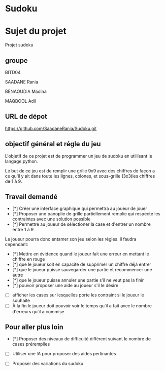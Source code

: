 # Sudoku

# Sujet du projet
Projet sudoku

## groupe
BITD04

SAADANE Rania

BENAOUDIA Madina

MAQBOOL Adil

## URL de dépot
https://github.com/SaadaneRania/Sudoku.git

## objectif général et régle du jeu
L'objetif de ce projet est de programmer un jeu de sudoku en utillisant le langage python.

Le but de ce jeu est de remplir une grille 9x9 avec des chiffres de façon a ce qu'il y ait dans toute les lignes, colones, et sous-grille (3x3)les chiffres de 1 à 9.

## Travail demandé
- [*] Créer une interface graphique qui permettra au joueur de jouer
- [*] Proposer une panoplie de grille partiellement remplie qui respecte les contraintes avec une solution possible
- [*] Permettre au joueur de sélectioner la case et d'entrer un nombre entre 1 à 9

Le joueur pourra donc entamer son jeu selon les règles. il faudra cependant:

- [*] Mettre en évidence quand le joueur fait une erreur en mettant le chiffre en rouge
- [*] que le joueur soit en capacité de supprimer un chiffre déjà entrer 
- [*] que le joueur puisse sauvegarder une partie et recommencer une autre
- [*] que le joueur puisse annuler une partie s'il ne veut pas la finir
- [*] pouvoir proposer une aide au joueur s'il le désire
- [ ] afficher les cases sur lesquelles porte les contraint si le joueur le souhaite
- [ ] À la fin le joueur doit pouvoir voir le temps qu'il a fait avec le nombre d'erreurs qu'il a commise
## Pour aller plus loin
- [*] Proposer des niveaux de difficulté différent suivant le nombre de cases préremplies
- [ ] Utiliser une IA pour proposer des aides pertinantes
- [ ] Proposer des variations du sudoku

